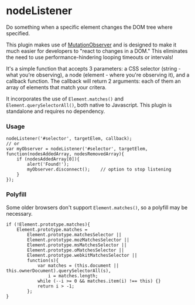 # nodeListener
Do something when a specific element changes the DOM tree where specified.

This plugin makes use of [MutationObserver](https://developer.mozilla.org/en/docs/Web/API/MutationObserver) and is designed to make it much easier for developers to "react to changes in a DOM." This eliminates the need to use performance-hindering looping timeouts or intervals!

It's a simple function that accepts 3 parameters: a CSS selector (string - what you're observing), a node (element - where you're observing it), and a callback function. The callback will return 2 arguments: each of them an array of elements that match your critera.

It incorporates the use of `Element.matches()` and `Element.querySelectorAll()`, both native to Javascript. This plugin is standalone and requires no dependency.


### Usage
```
nodeListener('#selector', targetElem, callback);
// or
var myObserver = nodeListener('#selector', targetElem, function(nodesAddedArray, nodesRemovedArray){
	if (nodesAddedArray[0]){
		alert('Found!');
		myObserver.disconnect();	// option to stop listening
	}
});
```


### Polyfill
Some older browsers don't support `Element.matches()`, so a polyfill may be necessary.
```
if (!Element.prototype.matches){
	Element.prototype.matches = 
		Element.prototype.matchesSelector || 
		Element.prototype.mozMatchesSelector ||
		Element.prototype.msMatchesSelector || 
		Element.prototype.oMatchesSelector || 
		Element.prototype.webkitMatchesSelector ||
		function(s){
			var matches = (this.document || this.ownerDocument).querySelectorAll(s),
				i = matches.length;
			while (--i >= 0 && matches.item(i) !== this) {}
			return i > -1;
		};
}
```
